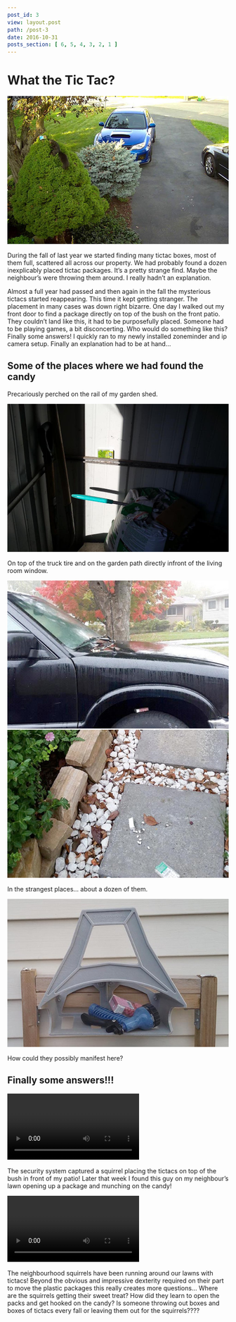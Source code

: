 ```yaml
---
post_id: 3
view: layout.post
path: /post-3
date: 2016-10-31
posts_section: [ 6, 5, 4, 3, 2, 1 ]
---
```


# What the Tic Tac?

![xlimage](/assets/images/3/1.jpg) 

During the fall of last year we started finding many tictac boxes, most of them full, scattered all across our property. We had probably found a dozen inexplicably placed tictac packages.  It’s a pretty strange find. Maybe the neighbour’s were throwing them around. I really hadn’t an explanation.

Almost a full year had passed and then again in the fall the mysterious tictacs started reappearing.  This time it kept getting stranger.  The placement in many cases was down right bizarre. One day I walked out my front door to find a package directly on top of the bush on the front patio.  They couldn’t land like this, it had to be purposefully placed. Someone had to be playing games, a bit disconcerting. Who would do something like this?  Finally some answers! I quickly ran to my newly installed zoneminder and ip camera setup. Finally an explanation had to be at hand…

## Some of the places where we had found the candy

Precariously perched on the rail of my garden shed.

![xlimage](/assets/images/3/2.jpg)

On top of the truck tire and on the garden path directly infront of the living room window.

![xlimage](/assets/images/3/3.jpg)
![xlimage](/assets/images/3/4.jpg)

In the strangest places… about a dozen of them.

![xlimage](/assets/images/3/5.jpg)

How could they possibly manifest here?

## Finally some answers!!!

![xlvideo](/assets/images/3/6.mp4)

The security system captured a squirrel placing the tictacs on top of the bush in front of my patio!  Later that week I found this guy on my neighbour’s lawn opening up a package and munching on the candy!

![xlvideo](/assets/images/3/7.mp4)

The neighbourhood squirrels have been running around our lawns with tictacs! Beyond the obvious and impressive dexterity required on their part to move the plastic packages this really creates more questions… Where are the squirrels getting their sweet treat? How did they learn to open the packs and get hooked on the candy? Is someone throwing out boxes and boxes of tictacs every fall or leaving them out for the squirrels????
